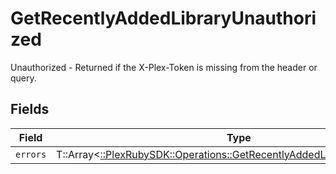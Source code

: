# GetRecentlyAddedLibraryUnauthorized

Unauthorized - Returned if the X-Plex-Token is missing from the header or query.


## Fields

| Field                                                                                                                                        | Type                                                                                                                                         | Required                                                                                                                                     | Description                                                                                                                                  |
| -------------------------------------------------------------------------------------------------------------------------------------------- | -------------------------------------------------------------------------------------------------------------------------------------------- | -------------------------------------------------------------------------------------------------------------------------------------------- | -------------------------------------------------------------------------------------------------------------------------------------------- |
| `errors`                                                                                                                                     | T::Array<[::PlexRubySDK::Operations::GetRecentlyAddedLibraryLibraryErrors](../../models/operations/getrecentlyaddedlibrarylibraryerrors.md)> | :heavy_minus_sign:                                                                                                                           | N/A                                                                                                                                          |